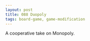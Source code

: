 ```yaml
---
layout: post
title: 088 Duopoly
tags: board-game, game-modification
---
```

A cooperative take on Monopoly.